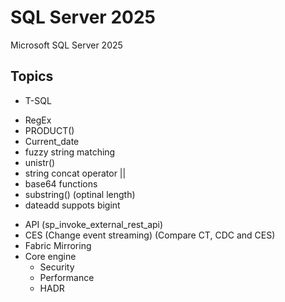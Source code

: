 # SQL Server 2025
Microsoft SQL Server 2025

## Topics

- T-SQL
 * RegEx
 * PRODUCT()
 * Current_date
 * fuzzy string matching
 * unistr()
 * string concat operator ||
 * base64 functions
 * substring() (optinal length)
 * dateadd suppots bigint
- API (sp_invoke_external_rest_api)
- CES (Change event streaming)   (Compare CT, CDC and CES)
- Fabric Mirroring
- Core engine
  * Security
  * Performance
  * HADR
